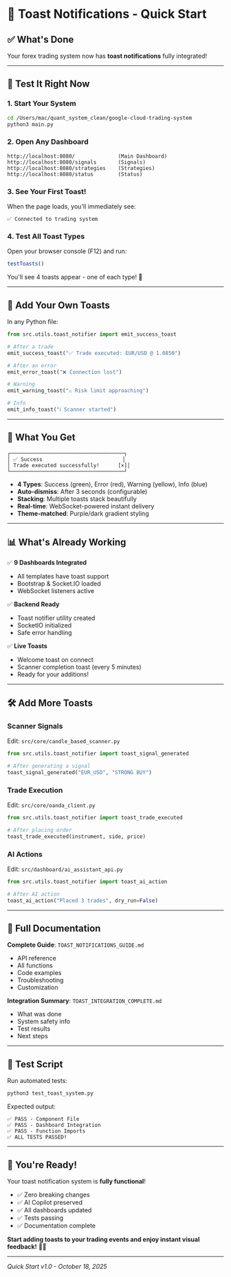 # 🚀 Toast Notifications - Quick Start

## ✅ What's Done

Your forex trading system now has **toast notifications** fully integrated!

---

## 🎯 Test It Right Now

### 1. Start Your System
```bash
cd /Users/mac/quant_system_clean/google-cloud-trading-system
python3 main.py
```

### 2. Open Any Dashboard
```
http://localhost:8080/              (Main Dashboard)
http://localhost:8080/signals       (Signals)
http://localhost:8080/strategies    (Strategies)
http://localhost:8080/status        (Status)
```

### 3. See Your First Toast!
When the page loads, you'll immediately see:
```
✅ Connected to trading system
```

### 4. Test All Toast Types
Open your browser console (F12) and run:
```javascript
testToasts()
```

You'll see 4 toasts appear - one of each type! 🎉

---

## 📝 Add Your Own Toasts

In any Python file:

```python
from src.utils.toast_notifier import emit_success_toast

# After a trade
emit_success_toast("✅ Trade executed: EUR/USD @ 1.0850")

# After an error  
emit_error_toast("❌ Connection lost")

# Warning
emit_warning_toast("⚠️ Risk limit approaching")

# Info
emit_info_toast("ℹ️ Scanner started")
```

---

## 🎨 What You Get

```
┌─────────────────────────────────────┐
│ ✅ Success                          │
│ Trade executed successfully!      [×]│
└─────────────────────────────────────┘
```

- **4 Types**: Success (green), Error (red), Warning (yellow), Info (blue)
- **Auto-dismiss**: After 3 seconds (configurable)
- **Stacking**: Multiple toasts stack beautifully
- **Real-time**: WebSocket-powered instant delivery
- **Theme-matched**: Purple/dark gradient styling

---

## 📊 What's Already Working

✅ **9 Dashboards Integrated**
- All templates have toast support
- Bootstrap & Socket.IO loaded
- WebSocket listeners active

✅ **Backend Ready**
- Toast notifier utility created
- SocketIO initialized
- Safe error handling

✅ **Live Toasts**
- Welcome toast on connect
- Scanner completion toast (every 5 minutes)
- Ready for your additions!

---

## 🛠️ Add More Toasts

### Scanner Signals
Edit: `src/core/candle_based_scanner.py`
```python
from src.utils.toast_notifier import toast_signal_generated

# After generating a signal
toast_signal_generated("EUR_USD", "STRONG BUY")
```

### Trade Execution  
Edit: `src/core/oanda_client.py`
```python
from src.utils.toast_notifier import toast_trade_executed

# After placing order
toast_trade_executed(instrument, side, price)
```

### AI Actions
Edit: `src/dashboard/ai_assistant_api.py`
```python
from src.utils.toast_notifier import toast_ai_action

# After AI action
toast_ai_action("Placed 3 trades", dry_run=False)
```

---

## 📖 Full Documentation

**Complete Guide**: `TOAST_NOTIFICATIONS_GUIDE.md`
- API reference
- All functions
- Code examples
- Troubleshooting
- Customization

**Integration Summary**: `TOAST_INTEGRATION_COMPLETE.md`
- What was done
- System safety info
- Test results
- Next steps

---

## 🧪 Test Script

Run automated tests:
```bash
python3 test_toast_system.py
```

Expected output:
```
✅ PASS - Component File
✅ PASS - Dashboard Integration  
✅ PASS - Function Imports
✅ ALL TESTS PASSED!
```

---

## 🎉 You're Ready!

Your toast notification system is **fully functional**!

- ✅ Zero breaking changes
- ✅ AI Copilot preserved  
- ✅ All dashboards updated
- ✅ Tests passing
- ✅ Documentation complete

**Start adding toasts to your trading events and enjoy instant visual feedback!** 🍞✨

---

*Quick Start v1.0 - October 18, 2025*



